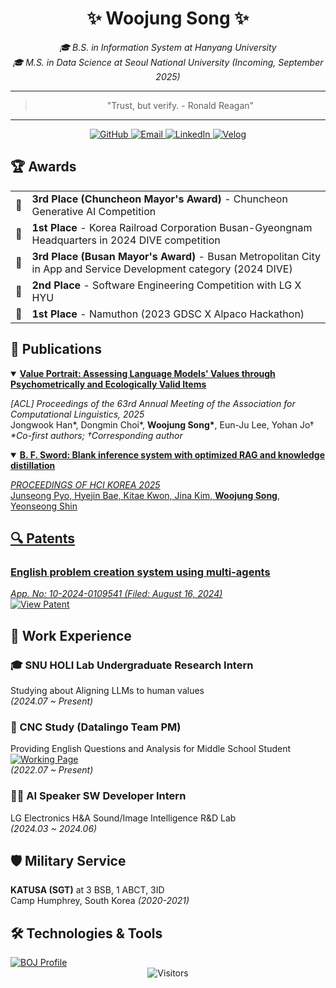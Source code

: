 <div align="center">
  
  # ✨ Woojung Song ✨
  
*🎓 B.S. in Information System at Hanyang University*  
*🎓 M.S. in Data Science at Seoul National University (Incoming, September 2025)*  <hr>
  <blockquote>
    "Trust, but verify. - Ronald Reagan"
  </blockquote>
  <hr>
  <div>
    <a href="https://github.com/opusdeisong" target="_blank">
      <img alt="GitHub" src="https://img.shields.io/badge/GitHub-100000?style=for-the-badge&logo=github&logoColor=white" />
    </a>
    <a href="mailto:opusdeisong@gmail.com" target="_blank">
      <img alt="Email" src="https://img.shields.io/badge/Email-D14836?style=for-the-badge&logo=gmail&logoColor=white" />
    </a>
    <a href="https://www.linkedin.com/in/opusdeisong/" target="_blank">
      <img alt="LinkedIn" src="https://img.shields.io/badge/LinkedIn-0077B5?style=for-the-badge&logo=linkedin&logoColor=white" />
    </a>
    <a href="https://velog.io/@qui_procedit" target="_blank">
      <img alt="Velog" src="https://img.shields.io/badge/Velog-20C997?style=for-the-badge&logo=velog&logoColor=white" />
    </a>
  </div>
</div>
  
## 🏆 Awards

<table>
 <tr>
   <td align="center">🥉</td>
   <td><strong>3rd Place (Chuncheon Mayor's Award)</strong> - Chuncheon Generative AI Competition</td>
 </tr>
 <tr>
   <td align="center">🥇</td>
   <td><strong>1st Place</strong> - Korea Railroad Corporation Busan-Gyeongnam Headquarters in 2024 DIVE competition</td>
 </tr>
 <tr>
   <td align="center">🥉</td>
   <td><strong>3rd Place (Busan Mayor's Award)</strong> - Busan Metropolitan City in App and Service Development category (2024 DIVE)</td>
 </tr>
 <tr>
   <td align="center">🥈</td>
   <td><strong>2nd Place</strong> - Software Engineering Competition with LG X HYU</td>
 </tr>
 <tr>
   <td align="center">🥇</td>
   <td><strong>1st Place</strong> - Namuthon (2023 GDSC X Alpaco Hackathon)</td>
 </tr>
</table>

## 📄 Publications

<details open>
  <summary><strong><a href="https://arxiv.org/abs/2505.01015">Value Portrait: Assessing Language Models' Values through Psychometrically and Ecologically Valid Items
</a></strong></summary>
  <p>
    <em>[ACL] Proceedings of the 63rd Annual Meeting of the Association for Computational Linguistics, 2025</em><br>
    Jongwook Han*, Dongmin Choi*, <strong>Woojung Song*</strong>, Eun-Ju Lee, Yohan Jo†<br>
    <em>*Co-first authors; †Corresponding author</em>
  </p>
</details>

<details open>
  <summary><strong><a href="https://www.dbpia.co.kr/pdf/pdfView.do?nodeId=NODE12131510&googleIPSandBox=false&mark=0&minRead=10&ipRange=false&b2cLoginYN=false&icstClss=010000&isPDFSizeAllowed=true&accessgl=Y&language=ko_KR&hasTopBanner=true">B. F. Sword: Blank inference system with optimized RAG and knowledge distillation</strong></summary>
  <p>
    <em>PROCEEDINGS OF HCI KOREA 2025</em><br>
    Junseong Pyo, Hyejin Bae, Kitae Kwon, Jina Kim, <strong>Woojung Song</strong>, Yeonseong Shin
  </p>
</details>

## 🔍 Patents

<div>
  <h3>English problem creation system using multi-agents</h3>
  <p>
    <em>App. No: 10-2024-0109541 (Filed: August 16, 2024)</em><br>
    <a href="https://drive.google.com/file/d/1w7xtQ66pYHyL0JH7QnKij2dlh1I9ydmo/view" target="_blank">
      <img src="https://img.shields.io/badge/View_Patent-4285F4?style=flat-square&logo=googledrive&logoColor=white" alt="View Patent">
    </a>
  </p>
</div>

## 💼 Work Experience

<div>
  <h3>🎓 SNU HOLI Lab Undergraduate Research Intern</h3>
  <p>
    Studying about Aligning LLMs to human values<br>
    <em>(2024.07 ~ Present)</em>
  </p>
</div>

<div>
  <h3>🤝 CNC Study (Datalingo Team PM)</h3>
  <p>
    Providing English Questions and Analysis for Middle School Student<br>
    <a href="https://www.cncscore.com/" target="_blank">
      <img src="https://img.shields.io/badge/Working_Page-4285F4?style=flat-square&logo=googlechrome&logoColor=white" alt="Working Page">
    </a><br>
    <em>(2022.07 ~ Present)</em>
  </p>
</div>

<div>
  <h3>👨‍💻 AI Speaker SW Developer Intern</h3>
  <p>
    LG Electronics H&A Sound/Image Intelligence R&D Lab<br>
    <em>(2024.03 ~ 2024.06)</em>
  </p>
</div>

## 🛡️ Military Service

<div>
  <p>
    <strong>KATUSA (SGT)</strong> at 3 BSB, 1 ABCT, 3ID<br>
    Camp Humphrey, South Korea <em>(2020-2021)</em>
  </p>
</div>

## 🛠️ Technologies & Tools

  <a href="http://mazassumnida.wtf/api/v2/generate_badge?boj=opusdeisong">
    <img src="http://mazassumnida.wtf/api/v2/generate_badge?boj=opusdeisong" alt="BOJ Profile">
</a>
<br>
<div align="center">
  <img src="https://komarev.com/ghpvc/?username=opusdeisong&color=blue&style=flat-square" alt="Visitors">
</div>
